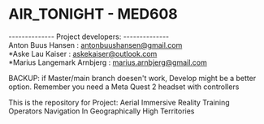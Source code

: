 # AIR_TONIGHT - MED608
-------------- Project developers: --------------                                                       
Anton Buus Hansen		:	antonbuushansen@gmail.com	                                                          
*Aske Lau Kaiser			:	askekaiser@outlook.com		                                                     
*Marius Langemark Arnbjerg	:	marius.arnbjerg@gmail.com	                                                     

BACKUP: if Master/main branch doesen't work, Develop might be a better option. Remember you need a Meta Quest 2 headset with controllers

This is the repository for Project: Aerial Immersive Reality Training Operators Navigation In Geographically High Territories
